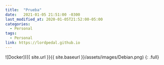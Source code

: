 ```yaml
---
title:  "Prueba"
date:   2021-01-05 21:51:00 -0300
last_modified_at: 2020-01-05T21:52:00-05:00
categories:
  - Personal
tags:
  - Personal
link: https://lordpedal.github.io
---
```


![Docker]({{ site.url }}{{ site.baseurl }}/assets/images/Debian.png)
{: .full}
